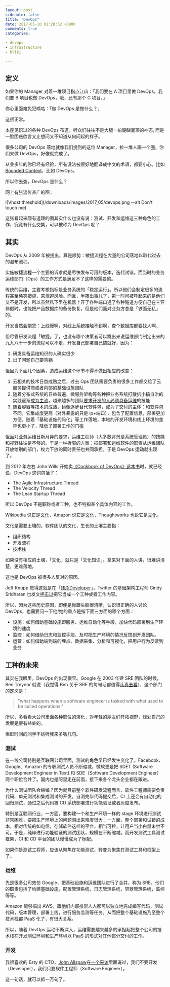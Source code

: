 ```yaml
---
layout: post
sidenote: false
title: "DevOps"
date: 2017-05-10 01:28:52 +0800
comments: true
categories:

- devops
- infrastructure
- bliki

---
```


## 定义

如果你的 Manager 对着一堆项目指点江山：「我们要在 A 项目里做 DevOps，我们要 B 项目也做 DevOps，哦，还有那个 C 项目。」

你心里面难免犯嘀咕：「做 DevOps 是做什么？」

这很正常。

本座见识过的各种 DevOps 布道，听众们往往不是大腿一拍醍醐灌顶的神态, 而是一脸困惑欲言又止想问又不知道从何问起的样子。

很多公司的 DevOps 落地就像我们提到的这位 Manager，拉一堆人画一个圈，你们来做 DevOps，好像就完成了。

从业多年的你已经有经验，所有没法被很好地翻译成中文的术语，都要小心。比如[Bounded Context](/2017/02/bounded-context/)，比如 DevOps。

所以你去查，DevOps 是什么？

网上有张流传甚广的图：

![Vhost threshold](/downloads/images/2017_05/devops.png --alt Don't touch me)

这张看起来颇有道理的图其实什么也没有说：测试、开发和运维这三种角色的工作，究竟有什么交集，可以被称为 DevOps 呢？

## 其实

DevOps 从 2009 年被提出，算是顺势：敏捷流程在大量的公司落地以取代过去的瀑布流程。

实施敏捷流程一个主要的诉求就是尽快发布可用的版本，迭代试错。而当时的业务运维部门（Ops）的工作方式是满足不了这样的需要的。

传统的运维，主要考核指标是业务系统的「稳定运行」。所以他们会制定很多的流程甚至惩罚措施，来规避风险。而且，半夜出事儿了，第一时间被呼起来的是他们又不是开发，所以虽然私下里在机器上开了各种端口通了各种隧道方便自己在三亚休假时，也能把产品数据库的备份恢复，但是他们面对业务方总是「铁面无私」的。

开发当然会抱怨：上线慢啊，对线上系统接触不到啊，查个数据库都要找人啊...

但尽管研发流程「敏捷」了，也没有哪个决策者可以跳出来说运维部门制定出来的九九八十一步的流程可以不走，开发自己部署自己搞就好，因为：

1. 研发具备运维知识的人确实很少
2. 出了问题自己要背锅

但因为下面几个因素，造成运维这个环节不得不做出相应的改变：

1. 云相关的技术日益成熟之后，过去 Ops 团队需要负责的很多工作都交给了云服务提供商或者内部的基础设施团队
2. 随着分布式系统的日益普遍，微服务架构等各种把业务系统打散拆小搞自治的实践逐渐[成为主流](/2017/02/the-real-success-by-doing-msa/)，越来越多的团队[要求开发的人必须具备运维](https://speakerdeck.com/charity/keep-calm-and-carry-on-scaling-your-org-with-microservices)的技能
3. 随着容器等技术的成熟，镜像逐步替代软件包，成为了交付的主体：和软件包不同，它集成度更高（对外暴露的只是 ip+端口），包含了配置信息，部署更加方便。随着「基础设施代码化」等工作落地，本地的开发环境和线上环境的差异也更小了，降低了部署工作的门槛

但面对业务运维日新月异的要求，运维工程师（大多数背景是系统管理员）的技能和视野往往是不够的。于是一种折衷的方案：把部署和运维软件的职责从运维团队开放给别的部门，权力下放的同时责任也共同承担，于是 DevOps 运动就出现了。

到 2012 年左右 John Wills 开始卖[《Cookbook of DevOps》这本书](http://itrevolution.com/the-convergence-of-devops/)时，就已经说，DevOps 这词包括了：

- The Agile Infrastructure Thread
- The Velocity Thread
- The Lean Startup Thread

所以 DevOps 不是职称或者工种，也不特指某个具体内容的工作。

Wikipedia 说它是[文化](https://zh.wikipedia.org/wiki/DevOps)，Amazon 说它是[文化](https://aws.amazon.com/cn/devops/what-is-devops/)，Thoughtworks 也说它是[文化](https://martinfowler.com/bliki/DevOpsCulture.html)。

文化是需要土壤的，软件团队的文化，生长的土壤主要指：

- 组织结构
- 开发流程
- 技术栈

如果没有相应的土壤，「文化」就只是「文化知识」。拿来对下面的人讲，很难讲清楚，更难落地。

这也是 DevOps 被很多人反对的原因。

Jeff Knupp 觉得这就是在「[残杀Developer](https://jeffknupp.com/blog/2014/04/15/how-devops-is-killing-the-developer/)」，Twitter 的基础架构工程师 Cindy Sridharan 也发文[抨击过](https://medium.com/@cindysridharan/what-is-devops-5b0181fdb953)把它当成一个工种或者工作内容。

所以，因为这些历史原因，即便是你跟头脑很清晰，认识很正确的人讨论 DevOps，也需要问一下他/她的重点是指下面三方面的哪个方面：

- 设施：如何借助基础设施即服务、运维自动化等手段，加快代码部署到生产环境的速度
- 监控：如何借助日志和监控手段，及时把生产环境的情况反馈到开发团队。
- 运营：如何借助端到端的埋点、数据采集、分析和可视化，把用户行为反馈到业务


## 工种的未来

其实在我眼里，DevOps 的出现很早。Google 在 2003 年建 SRE 团队的时候，Ben Treynor 就说（我觉得 Ben 关于 SRE 的每句话都值得[认真去看](https://landing.google.com/sre/interview/ben-treynor.html)），这个部门的定义是：

> "what happens when a software engineer is tasked with what used to be called operations."

所以，多看看大公司里面各种职位的演化，对年轻的朋友们开拓视野，规划自己的发展是很有益处的。

但赶时间的同学不妨听我来多嘴几句。

### 测试

在一线公司特别是互联网公司里面，测试的角色早已经发生变化了。Facebook、Google、Amazon 的专职测试人员不断缩减，微软更是把 SDET (Software Development Engineer in Test) 和 SDE（Software Development Engineer）两个职位合并了。国内也是阿里走在前面，接下来各个龙头企业都在跟进。

为什么测试团队会缩编？因为就目前整个软件研发流程而言，软件工程师需要负责代码、单元测试和集成测试的开发。自测完毕代码提交后，CI 上还会有自动化的回归测试，通过之后代码被 CD 系统部署进行功能验证或者灰度发布。

特别是互联网行业，一方面，要构建一个和生产环境一样的 stage 环境进行测试非常困难，要把生产环境上的问题测出来难度很大；一方面，整个部署和试错的成本，相对传统的如电信，存储软件这样的平台，相当可控，让用户当小白鼠未尝不可。于是，纯粹进行功能验证的测试团队，规模在不断缩减。而开发测试工具测试框架，CI 和 CD 平台的团队慢慢成为了标配。

如果你是测试工程师，应该从聚焦在功能测试，转变为聚焦在测试工具和框架上了。

### 运维

先是很多公司效仿 Google，把基础设施和运维团队进行了合并，称为 SRE。他们的职责包括了构建基础设施，配置管理系统，日志管理系统，容器管理系统，监控等等。

Amazon 能够搞出 AWS，跟他们内部推崇人人都可以独立地完成编写代码，测试代码，版本管理，部署上线，进行服务监测等任务，从而把整个基础设施乃至整个技术栈都 PaaS 化了，有很大关系。

所以，随着 DevOps 运动不断深入，运维需要越来越多的承担起把整个公司的技术栈在开发测试环境和生产环境以 PaaS 的形式对其他部分交付的工作。

### 开发

我很喜欢的 Esty 的 CTO，[John Allspaw](https://twitter.com/allspaw)在[一个采访](https://thenewstack.io/etsy-cto-qa-need-software-engineers-not-developers/)里面说过，我们不要开发（Developer），我们只要软件工程师（Software Engineer）。

这一句话，就可以抵一万句了。



